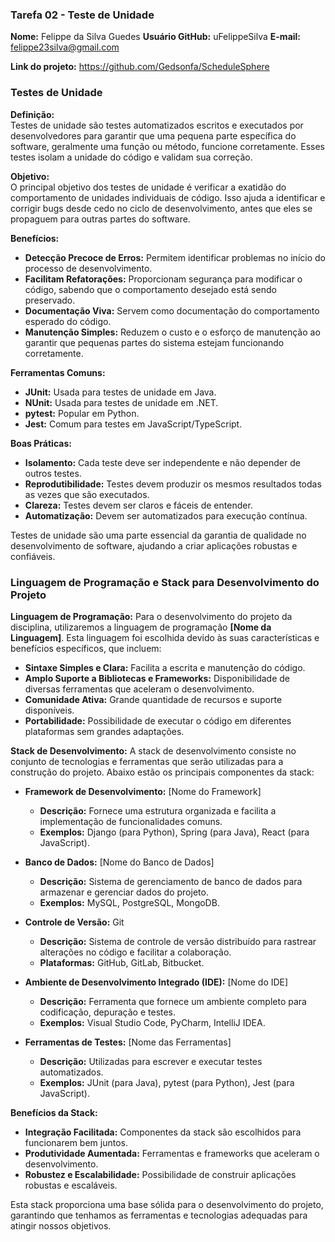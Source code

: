 ### Tarefa 02 - Teste de Unidade

**Nome:** Felippe da Silva Guedes
**Usuário GitHub:** uFelippeSilva
**E-mail:** felippe23silva@gmail.com

**Link do projeto:** https://github.com/Gedsonfa/ScheduleSphere

### Testes de Unidade

**Definição:**  
Testes de unidade são testes automatizados escritos e executados por desenvolvedores para garantir que uma pequena parte específica do software, geralmente uma função ou método, funcione corretamente. Esses testes isolam a unidade do código e validam sua correção.

**Objetivo:**  
O principal objetivo dos testes de unidade é verificar a exatidão do comportamento de unidades individuais de código. Isso ajuda a identificar e corrigir bugs desde cedo no ciclo de desenvolvimento, antes que eles se propaguem para outras partes do software.

**Benefícios:**
- **Detecção Precoce de Erros:** Permitem identificar problemas no início do processo de desenvolvimento.
- **Facilitam Refatorações:** Proporcionam segurança para modificar o código, sabendo que o comportamento desejado está sendo preservado.
- **Documentação Viva:** Servem como documentação do comportamento esperado do código.
- **Manutenção Simples:** Reduzem o custo e o esforço de manutenção ao garantir que pequenas partes do sistema estejam funcionando corretamente.

**Ferramentas Comuns:**
- **JUnit:** Usada para testes de unidade em Java.
- **NUnit:** Usada para testes de unidade em .NET.
- **pytest:** Popular em Python.
- **Jest:** Comum para testes em JavaScript/TypeScript.

**Boas Práticas:**
- **Isolamento:** Cada teste deve ser independente e não depender de outros testes.
- **Reprodutibilidade:** Testes devem produzir os mesmos resultados todas as vezes que são executados.
- **Clareza:** Testes devem ser claros e fáceis de entender.
- **Automatização:** Devem ser automatizados para execução contínua.

Testes de unidade são uma parte essencial da garantia de qualidade no desenvolvimento de software, ajudando a criar aplicações robustas e confiáveis.

### Linguagem de Programação e Stack para Desenvolvimento do Projeto

**Linguagem de Programação:**
Para o desenvolvimento do projeto da disciplina, utilizaremos a linguagem de programação **[Nome da Linguagem]**. Esta linguagem foi escolhida devido às suas características e benefícios específicos, que incluem:

- **Sintaxe Simples e Clara:** Facilita a escrita e manutenção do código.
- **Amplo Suporte a Bibliotecas e Frameworks:** Disponibilidade de diversas ferramentas que aceleram o desenvolvimento.
- **Comunidade Ativa:** Grande quantidade de recursos e suporte disponíveis.
- **Portabilidade:** Possibilidade de executar o código em diferentes plataformas sem grandes adaptações.

**Stack de Desenvolvimento:**
A stack de desenvolvimento consiste no conjunto de tecnologias e ferramentas que serão utilizadas para a construção do projeto. Abaixo estão os principais componentes da stack:

- **Framework de Desenvolvimento:** [Nome do Framework]
  - **Descrição:** Fornece uma estrutura organizada e facilita a implementação de funcionalidades comuns.
  - **Exemplos:** Django (para Python), Spring (para Java), React (para JavaScript).

- **Banco de Dados:** [Nome do Banco de Dados]
  - **Descrição:** Sistema de gerenciamento de banco de dados para armazenar e gerenciar dados do projeto.
  - **Exemplos:** MySQL, PostgreSQL, MongoDB.

- **Controle de Versão:** Git
  - **Descrição:** Sistema de controle de versão distribuído para rastrear alterações no código e facilitar a colaboração.
  - **Plataformas:** GitHub, GitLab, Bitbucket.

- **Ambiente de Desenvolvimento Integrado (IDE):** [Nome do IDE]
  - **Descrição:** Ferramenta que fornece um ambiente completo para codificação, depuração e testes.
  - **Exemplos:** Visual Studio Code, PyCharm, IntelliJ IDEA.

- **Ferramentas de Testes:** [Nome das Ferramentas]
  - **Descrição:** Utilizadas para escrever e executar testes automatizados.
  - **Exemplos:** JUnit (para Java), pytest (para Python), Jest (para JavaScript).

**Benefícios da Stack:**
- **Integração Facilitada:** Componentes da stack são escolhidos para funcionarem bem juntos.
- **Produtividade Aumentada:** Ferramentas e frameworks que aceleram o desenvolvimento.
- **Robustez e Escalabilidade:** Possibilidade de construir aplicações robustas e escaláveis.

Esta stack proporciona uma base sólida para o desenvolvimento do projeto, garantindo que tenhamos as ferramentas e tecnologias adequadas para atingir nossos objetivos.